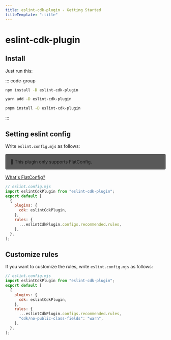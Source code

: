 ```yaml
---
title: eslint-cdk-plugin - Getting Started
titleTemplate: ":title"
---
```


# eslint-cdk-plugin

## Install

Just run this:

::: code-group

```sh [npm]
npm install -D eslint-cdk-plugin
```

```sh [yarn]
yarn add -D eslint-cdk-plugin
```

```sh [pnpm]
pnpm install -D eslint-cdk-plugin
```

:::

## Setting eslint config

Write `eslint.config.mjs` as follows:

<div style="margin-top:16px; margin-bottom:16px; background-color: #595959; padding: 16px;border-radius: 4px;">
  🚨 This plugin only supports FlatConfig.
</div>
<a href="https://eslint.org/docs/latest/use/configure/configuration-files#configuration-file-formats">
  What's FlatConfig?
</a>

```js
// eslint.config.mjs
import eslintCdkPlugin from "eslint-cdk-plugin";
export default [
  {
    plugins: {
      cdk: eslintCdkPlugin,
    },
    rules: {
      ...eslintCdkPlugin.configs.recommended.rules,
    },
  },
];
```

## Customize rules

If you want to customize the rules, write `eslint.config.mjs` as follows:

```js
// eslint.config.mjs
import eslintCdkPlugin from "eslint-cdk-plugin";
export default [
  {
    plugins: {
      cdk: eslintCdkPlugin,
    },
    rules: {
      ...eslintCdkPlugin.configs.recommended.rules,
      "cdk/no-public-class-fields": "warn",
    },
  },
];
```
